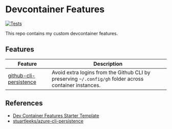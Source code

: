 # Devcontainer Features

[![Tests](https://github.com/joshuanianji/devcontainer-features/actions/workflows/test.yaml/badge.svg)](https://github.com/joshuanianji/devcontainer-features/actions/workflows/test.yaml)

This repo contains my custom devcontainer features.

## Features

| Feature                                                | Description                                                                                            |
| ------------------------------------------------------ | ------------------------------------------------------------------------------------------------------ |
| [github-cli-persistence](./src/github-cli-persistence) | Avoid extra logins from the Github CLI by preserving `~/.config/gh` folder across container instances. |

## References

- [Dev Container Features Starter Template](https://github.com/devcontainers/feature-starter)
- [stuartleeks/azure-cli-persistence](https://github.com/stuartleeks/dev-container-features/tree/main/src/azure-cli-persistence)
